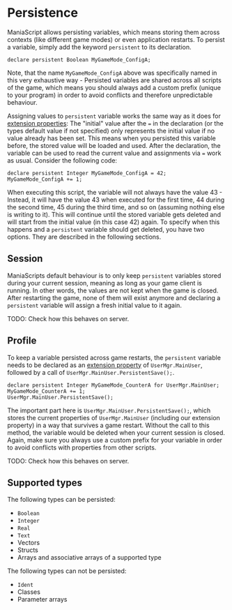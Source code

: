# Persistence

ManiaScript allows persisting variables, which means storing them across contexts (like different game modes) or even application restarts. To persist a variable, simply add the keyword `persistent` to its declaration.

```ManiaScript
declare persistent Boolean MyGameMode_ConfigA;
```

Note, that the name `MyGameMode_ConfigA` above was specifically named in this very exhaustive way - Persisted variables are shared across all scripts of the game, which means you should always add a custom prefix (unique to your program) in order to avoid conflicts and therefore unpredictable behaviour.

Assigning values to `persistent` variable works the same way as it does for [extension properties](/advanced/extension_properties.html): The "initial" value after the `=` in the declaration (or the types default value if not specified) only represents the initial value if no value already has been set. This means when you persisted this variable before, the stored value will be loaded and used. After the declaration, the variable can be used to read the current value and assignments via `=` work as usual. Consider the following code:

```ManiaScript
declare persistent Integer MyGameMode_ConfigA = 42;
MyGameMode_ConfigA += 1;
```

When executing this script, the variable will not always have the value 43 - Instead, it will have the value 43 when executed for the first time, 44 during the second time, 45 during the third time, and so on (assuming nothing else is writing to it). This will continue until the stored variable gets deleted and will start from the initial value (in this case 42) again. To specify when this happens and a `persistent` variable should get deleted, you have two options. They are described in the following sections.

## Session
ManiaScripts default behaviour is to only keep `persistent` variables stored during your current session, meaning as long as your game client is running. In other words, the values are not kept when the game is closed. After restarting the game, none of them will exist anymore and declaring a `persistent` variable will assign a fresh initial value to it again.

TODO: Check how this behaves on server.

## Profile
To keep a variable persisted across game restarts, the `persistent` variable needs to be declared as an [extension property](/advanced/extension_properties.html) of `UserMgr.MainUser`, followed by a call of `UserMgr.MainUser.PersistentSave();`.

```ManiaScript
declare persistent Integer MyGameMode_CounterA for UserMgr.MainUser;
MyGameMode_CounterA += 1;
UserMgr.MainUser.PersistentSave();
```

The important part here is `UserMgr.MainUser.PersistentSave();`, which stores the current properties of `UserMgr.MainUser` (including our extension property) in a way that survives a game restart. Without the call to this method, the variable would be deleted when your current session is closed. Again, make sure you always use a custom prefix for your variable in order to avoid conflicts with properties from other scripts.

TODO: Check how this behaves on server.

## Supported types
The following types can be persisted:
- `Boolean`
- `Integer`
- `Real`
- `Text`
- Vectors
- Structs
- Arrays and associative arrays of a supported type

The following types can not be persisted:
- `Ident`
- Classes
- Parameter arrays